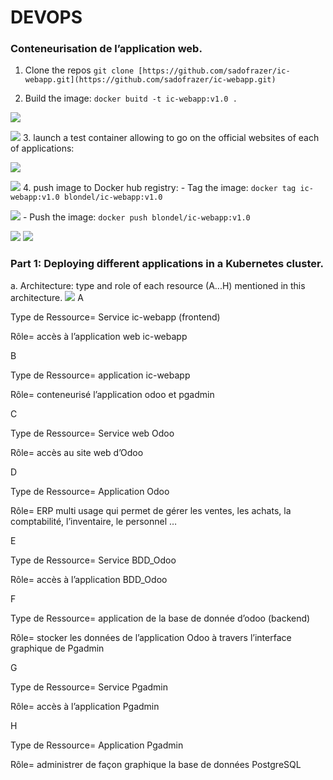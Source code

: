 # DEVOPS
### Conteneurisation de l’application web.
1. Clone the repos
`git clone [https://github.com/sadofrazer/ic-webapp.git](https://github.com/sadofrazer/ic-webapp.git)`

2. Build the image:
`docker buitd -t ic-webapp:v1.0 .`

![](https://lh5.googleusercontent.com/hg5Pmt82WY8TAUZpdBIo9rsjSscTYT1oV4O0sAp5ZXGfsw0pW5puMOS1EoAw7TPoZckyiJf70uO4-fA5qMvGmLBxMsjQV2tWVqVA7dhSTDR_MnIu4yenW8PgL2Ir46EuUwZG-Pw4CzgJqh8r1EhXRGKj1ABfjq0idhr-FlDtkIclVpzQ-YCoPtYcMw)

![](https://lh3.googleusercontent.com/nigJ3Bs2Hth7dBNcuV1YpOVZjCCyfxF6T-aSRbXrlBbNq6hl0WyFTVLiPYGEhY0Lto2dhBcbF2l0aujuALBiKG9F6zyydRNdg6cwMW2LHMwxFmTpZ_5f8uN8JV6MJo1krJqactn3WmQpsD-QXOjiqp13nlKOAv64TgsG6B9d3R78y2aRrT4MSWPHzw)
3. launch a test container allowing to go on the official websites of each of applications:

![](https://lh6.googleusercontent.com/aZRdQhThLr_jCPJOqsdtYRCgBCGf1lrr7es-4PjynywVATVxdouumlRsDsQ_CcFUOtvBHkgBHp1IA7WNElMczLhks181kyzLyLrB0LiOGf7NO5V9N20gm-bhlI4Ms7qyqyWCcqmAix7BwUNgfSvVrv3B7azr2mvL57lwUPhiY8nOdLmcbaTivHokbg)

![](https://lh6.googleusercontent.com/Dfxl4FFxHCVyjVZVeTpbSI1Z01d7JIEDST5_auzRKHJ3nCfN78vWcL3-fnfaVTRTMliJcOmW-bMpvYkep-t2ro5CRsZiW7hr_3Jp7ryfKD-UeYFhg4NnJ24AFtak25svcObwJMEL39oegjawF1r_YzJ-YdP698j1J4Pjz6SCHkys6yOdPcxBRi38dg)
4. push image to  Docker hub registry:
	- Tag the image:
	`docker tag ic-webapp:v1.0 blondel/ic-webapp:v1.0`

![](https://lh5.googleusercontent.com/JXKaelTQQAxPX_M0VRSYxFTHiSE1ryqzBVPiLStiHxxF6oF-d6gbUGNT_aS2DAfan-vtYySEwrRf0M6IRUqUN_nX3uzh6FZNtFT__i1AoWt29FO0sdXIE2YxJMiOP488agGKayNoLZ-SIsLwIe6B4kZffwQZLj7nE376IH0vEF-AlHqGzWNjs1qbHQ)
	- Push the image:
	`docker push blondel/ic-webapp:v1.0`

![](https://lh4.googleusercontent.com/nI-WeW0gFJaqHCRy0n6J9BcnG6N7w9G8I_ZiBaHxbWBj0TmQtJ0414PtArkopx5-sDb7fD0r8KSfo4MSk1NN-6aHVIeeIU49N8uvBqatT9_SNJMoW6iXYRTCdme8R4CVcZOSxu-FesNbqi_JbERmPjoxNs3miM14EaHI0wqMB22RaMH5SDKxBAvo7Q)
![](https://lh3.googleusercontent.com/m_cUiWVEhpJ2N5IwjnSQgm1D7TJ8wmGJEsz3ZjXoEmSvl1Fs2lnEWW7vyUDm66pLs3rQUXIrwn7kcgYjPt_B52rLOmoewRHsOUNFqOtZjYss80on0N3gwzj86Ko969pXTACe-cYQqUB2lGPYXGQb04MTHDBG_kAGOs7lqVD7pzoirMdIVJmtGZP3Rg)

### Part 1: Deploying different applications in a Kubernetes cluster.

a. Architecture:
 type and role of each resource (A...H) mentioned in this architecture.
![](https://lh3.googleusercontent.com/Vf-PRFcXNR9PJ_dul0yod3uql2U538NXUaVAX3fzP-PL9MLkdMkW10PWvNoD_pd7EhGBCieVRH_Vr9nDP8HWa-K_KOKl71bTb3DQ6pH_vvyBad0Eq9mONEINlhTKYftYgsp5sgQJ-BK-LkxeDHHaPwIjf312elCyAnWcY5F5OHB-J6UsJzbTRl-TzQ)
A

Type de Ressource= Service ic-webapp (frontend)

Rôle= accès à l’application web ic-webapp

B

Type de Ressource= application ic-webapp

Rôle= conteneurisé l’application odoo et pgadmin

C

Type de Ressource= Service web Odoo

Rôle= accès au site web d’Odoo

D

Type de Ressource= Application Odoo

Rôle= ERP multi usage qui permet de gérer les ventes, les achats, la comptabilité, l’inventaire, le personnel …

E

Type de Ressource= Service BDD_Odoo

Rôle= accès à l’application BDD_Odoo

F

Type de Ressource= application de la base de donnée d’odoo (backend)

Rôle= stocker les données de l’application Odoo à travers l’interface graphique de Pgadmin

G

Type de Ressource= Service Pgadmin

Rôle= accès à l’application Pgadmin

H

Type de Ressource= Application Pgadmin

Rôle= administrer de façon graphique la base de données PostgreSQL

